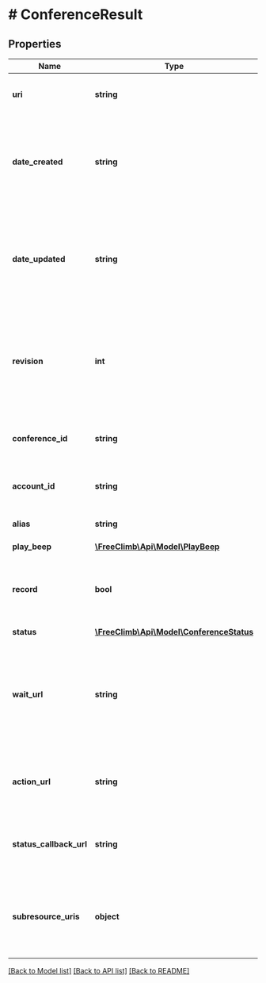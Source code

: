 # # ConferenceResult

## Properties

Name | Type | Description | Notes
------------ | ------------- | ------------- | -------------
**uri** | **string** | The URI for this resource, relative to /apiserver. | [optional]
**date_created** | **string** | The date that this resource was created (GMT) in RFC 1123 format (e.g., Mon, 15 Jun 2009 20:45:30 GMT). | [optional]
**date_updated** | **string** | The date that this resource was last updated (GMT) in RFC 1123 format (e.g., Mon, 15 Jun 2009 20:45:30 GMT). | [optional]
**revision** | **int** | Revision count for the resource. This count is set to 1 on creation and is incremented every time it is updated. | [optional]
**conference_id** | **string** | A string that uniquely identifies this Conference resource. | [optional]
**account_id** | **string** | ID of the account that created this Conference. | [optional]
**alias** | **string** | A description for this Conference. | [optional]
**play_beep** | [**\FreeClimb\Api\Model\PlayBeep**](PlayBeep.md) |  | [optional]
**record** | **bool** | Flag indicating whether recording is enabled for this Conference. | [optional]
**status** | [**\FreeClimb\Api\Model\ConferenceStatus**](ConferenceStatus.md) |  | [optional]
**wait_url** | **string** | URL referencing the audio file to be used as default wait music for the Conference when it is in the populated state. | [optional]
**action_url** | **string** | URL invoked once the Conference is successfully created. | [optional]
**status_callback_url** | **string** | URL to inform that the Conference status has changed. | [optional]
**subresource_uris** | **object** | The list of subresources for this Conference. This includes participants and/or recordings. | [optional]

[[Back to Model list]](../../README.md#models) [[Back to API list]](../../README.md#endpoints) [[Back to README]](../../README.md)
